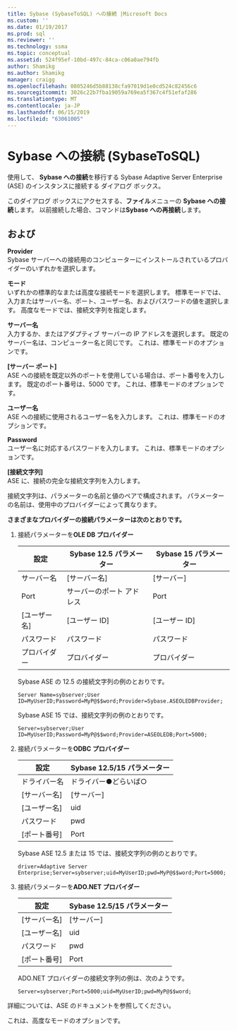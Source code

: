 ```yaml
---
title: Sybase (SybaseToSQL) への接続 |Microsoft Docs
ms.custom: ''
ms.date: 01/19/2017
ms.prod: sql
ms.reviewer: ''
ms.technology: ssma
ms.topic: conceptual
ms.assetid: 524f95ef-10bd-497c-84ca-c06a0ae794fb
author: Shamikg
ms.author: Shamikg
manager: craigg
ms.openlocfilehash: 0805246d5b88138cfa97019d1e0cd524c82456c6
ms.sourcegitcommit: 3026c22b7fba19059a769ea5f367c4f51efaf286
ms.translationtype: MT
ms.contentlocale: ja-JP
ms.lasthandoff: 06/15/2019
ms.locfileid: "63061005"
---
```

# <a name="connect-to-sybase-sybasetosql"></a>Sybase への接続 (SybaseToSQL)
使用して、 **Sybase への接続**を移行する Sybase Adaptive Server Enterprise (ASE) のインスタンスに接続する ダイアログ ボックス。  
  
このダイアログ ボックスにアクセスする、**ファイル**メニューの  **Sybase への接続**します。 以前接続した場合、コマンドは**Sybase への再接続**します。  
  
## <a name="options"></a>および  
**Provider**  
Sybase サーバーへの接続用のコンピューターにインストールされているプロバイダーのいずれかを選択します。  
  
**モード**  
いずれかの標準的なまたは高度な接続モードを選択します。 標準モードでは、入力またはサーバー名、ポート、ユーザー名、およびパスワードの値を選択します。 高度なモードでは、接続文字列を指定します。  
  
**サーバー名**  
入力するか、またはアダプティブ サーバーの IP アドレスを選択します。 既定のサーバー名は、コンピューター名と同じです。 これは、標準モードのオプションです。  
  
**[サーバー ポート]**  
ASE への接続を既定以外のポートを使用している場合は、ポート番号を入力します。 既定のポート番号は、5000 です。 これは、標準モードのオプションです。  
  
**ユーザー名**  
ASE への接続に使用されるユーザー名を入力します。 これは、標準モードのオプションです。  
  
**Password**  
ユーザー名に対応するパスワードを入力します。 これは、標準モードのオプションです。  
  
**[接続文字列]**  
ASE に、接続の完全な接続文字列を入力します。  
  
接続文字列は、パラメーターの名前と値のペアで構成されます。 パラメーターの名前は、使用中のプロバイダーによって異なります。  
  
**さまざまなプロバイダーの接続パラメーターは次のとおりです。**  
  
1.  接続パラメーターを**OLE DB プロバイダー**  
  
    |設定|Sybase 12.5 パラメーター|Sybase 15 パラメーター|  
    |-----------|-------------------------|-----------------------|  
    |サーバー名|[サーバー名]|[サーバー]|  
    |Port|サーバーのポート アドレス|Port|  
    |[ユーザー名]|[ユーザー ID]|[ユーザー ID]|  
    |パスワード|パスワード|パスワード|  
    |プロバイダー|プロバイダー|プロバイダー|  
  
    Sybase ASE の 12.5 の接続文字列の例のとおりです。  
  
    `Server Name=sybserver;User ID=MyUserID;Password=MyP@$$word;Provider=Sybase.ASEOLEDBProvider;`  
  
    Sybase ASE 15 では、接続文字列の例のとおりです。  
  
    `Server=sybserver;User ID=MyUserID;Password=MyP@$$word;Provider=ASEOLEDB;Port=5000;`  
  
2.  接続パラメーターを**ODBC プロバイダー**  
  
    |設定|Sybase 12.5/15 パラメーター|  
    |-----------|-----------------------------|  
    |ドライバー名|ドライバー●どらいば○|  
    |[サーバー名]|[サーバー]|  
    |[ユーザー名]|uid|  
    |パスワード|pwd|  
    |[ポート番号]|Port|  
  
    Sybase ASE 12.5 または 15 では、接続文字列の例のとおりです。  
  
    `driver=Adaptive Server Enterprise;Server=sybserver;uid=MyUserID;pwd=MyP@$$word;Port=5000;`  
  
3.  接続パラメーターを**ADO.NET プロバイダー**  
  
    |設定|Sybase 12.5/15 パラメーター|  
    |-----------|-----------------------------|  
    |[サーバー名]|[サーバー]|  
    |[ユーザー名]|uid|  
    |パスワード|pwd|  
    |[ポート番号]|Port|  
  
    ADO.NET プロバイダーの接続文字列の例は、次のようです。  
  
    `Server=sybserver;Port=5000;uid=MyUserID;pwd=MyP@$$word;`  
  
詳細については、ASE のドキュメントを参照してください。  
  
これは、高度なモードのオプションです。  
  
